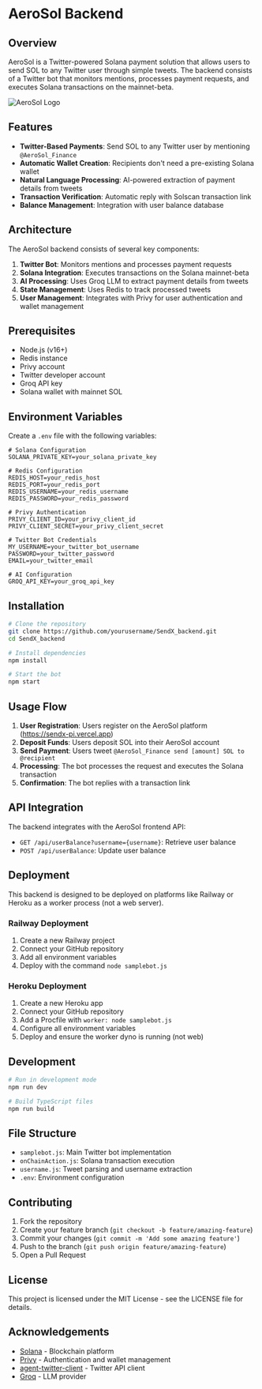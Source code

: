 # AeroSol Backend

## Overview

AeroSol is a Twitter-powered Solana payment solution that allows users to send SOL to any Twitter user through simple tweets. The backend consists of a Twitter bot that monitors mentions, processes payment requests, and executes Solana transactions on the mainnet-beta.

![AeroSol Logo](https://i.imgur.com/placeholder-for-logo.png)

## Features

- **Twitter-Based Payments**: Send SOL to any Twitter user by mentioning `@AeroSol_Finance`
- **Automatic Wallet Creation**: Recipients don't need a pre-existing Solana wallet
- **Natural Language Processing**: AI-powered extraction of payment details from tweets
- **Transaction Verification**: Automatic reply with Solscan transaction link
- **Balance Management**: Integration with user balance database

## Architecture

The AeroSol backend consists of several key components:

1. **Twitter Bot**: Monitors mentions and processes payment requests
2. **Solana Integration**: Executes transactions on the Solana mainnet-beta
3. **AI Processing**: Uses Groq LLM to extract payment details from tweets
4. **State Management**: Uses Redis to track processed tweets
5. **User Management**: Integrates with Privy for user authentication and wallet management

## Prerequisites

- Node.js (v16+)
- Redis instance
- Privy account
- Twitter developer account
- Groq API key
- Solana wallet with mainnet SOL

## Environment Variables

Create a `.env` file with the following variables:

```
# Solana Configuration
SOLANA_PRIVATE_KEY=your_solana_private_key

# Redis Configuration
REDIS_HOST=your_redis_host
REDIS_PORT=your_redis_port
REDIS_USERNAME=your_redis_username
REDIS_PASSWORD=your_redis_password

# Privy Authentication
PRIVY_CLIENT_ID=your_privy_client_id
PRIVY_CLIENT_SECRET=your_privy_client_secret

# Twitter Bot Credentials
MY_USERNAME=your_twitter_bot_username
PASSWORD=your_twitter_password
EMAIL=your_twitter_email

# AI Configuration
GROQ_API_KEY=your_groq_api_key
```

## Installation

```bash
# Clone the repository
git clone https://github.com/yourusername/SendX_backend.git
cd SendX_backend

# Install dependencies
npm install

# Start the bot
npm start
```

## Usage Flow

1. **User Registration**: Users register on the AeroSol platform (https://sendx-pi.vercel.app)
2. **Deposit Funds**: Users deposit SOL into their AeroSol account
3. **Send Payment**: Users tweet `@AeroSol_Finance send [amount] SOL to @recipient`
4. **Processing**: The bot processes the request and executes the Solana transaction
5. **Confirmation**: The bot replies with a transaction link

## API Integration

The backend integrates with the AeroSol frontend API:

- `GET /api/userBalance?username={username}`: Retrieve user balance
- `POST /api/userBalance`: Update user balance

## Deployment

This backend is designed to be deployed on platforms like Railway or Heroku as a worker process (not a web server).

### Railway Deployment

1. Create a new Railway project
2. Connect your GitHub repository
3. Add all environment variables
4. Deploy with the command `node samplebot.js`

### Heroku Deployment

1. Create a new Heroku app
2. Connect your GitHub repository
3. Add a Procfile with `worker: node samplebot.js`
4. Configure all environment variables
5. Deploy and ensure the worker dyno is running (not web)

## Development

```bash
# Run in development mode
npm run dev

# Build TypeScript files
npm run build
```

## File Structure

- `samplebot.js`: Main Twitter bot implementation
- `onChainAction.js`: Solana transaction execution
- `username.js`: Tweet parsing and username extraction
- `.env`: Environment configuration

## Contributing

1. Fork the repository
2. Create your feature branch (`git checkout -b feature/amazing-feature`)
3. Commit your changes (`git commit -m 'Add some amazing feature'`)
4. Push to the branch (`git push origin feature/amazing-feature`)
5. Open a Pull Request

## License

This project is licensed under the MIT License - see the LICENSE file for details.

## Acknowledgements

- [Solana](https://solana.com/) - Blockchain platform
- [Privy](https://privy.io/) - Authentication and wallet management
- [agent-twitter-client](https://www.npmjs.com/package/agent-twitter-client) - Twitter API client
- [Groq](https://groq.com/) - LLM provider 
